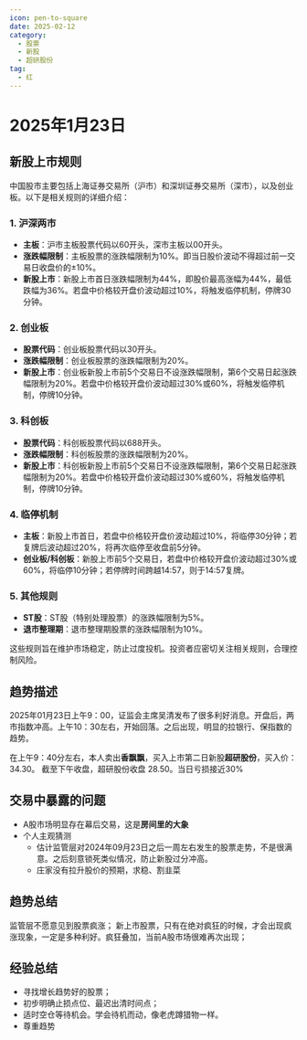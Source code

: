 ```yaml
---
icon: pen-to-square
date: 2025-02-12
category:
  - 股票
  - 新股
  - 超研股份
tag:
  - 红
---
```


# 2025年1月23日

## 新股上市规则

中国股市主要包括上海证券交易所（沪市）和深圳证券交易所（深市），以及创业板。以下是相关规则的详细介绍：

### 1. **沪深两市**
   - **主板**：沪市主板股票代码以60开头，深市主板以00开头。
   - **涨跌幅限制**：主板股票的涨跌幅限制为10%。即当日股价波动不得超过前一交易日收盘价的±10%。
   - **新股上市**：新股上市首日涨跌幅限制为44%，即股价最高涨幅为44%，最低跌幅为36%。若盘中价格较开盘价波动超过10%，将触发临停机制，停牌30分钟。

### 2. **创业板**
   - **股票代码**：创业板股票代码以30开头。
   - **涨跌幅限制**：创业板股票的涨跌幅限制为20%。
   - **新股上市**：创业板新股上市前5个交易日不设涨跌幅限制，第6个交易日起涨跌幅限制为20%。若盘中价格较开盘价波动超过30%或60%，将触发临停机制，停牌10分钟。

### 3. **科创板**
   - **股票代码**：科创板股票代码以688开头。
   - **涨跌幅限制**：科创板股票的涨跌幅限制为20%。
   - **新股上市**：科创板新股上市前5个交易日不设涨跌幅限制，第6个交易日起涨跌幅限制为20%。若盘中价格较开盘价波动超过30%或60%，将触发临停机制，停牌10分钟。

### 4. **临停机制**
   - **主板**：新股上市首日，若盘中价格较开盘价波动超过10%，将临停30分钟；若复牌后波动超过20%，将再次临停至收盘前5分钟。
   - **创业板/科创板**：新股上市前5个交易日，若盘中价格较开盘价波动超过30%或60%，将临停10分钟；若停牌时间跨越14:57，则于14:57复牌。

### 5. **其他规则**
   - **ST股**：ST股（特别处理股票）的涨跌幅限制为5%。
   - **退市整理期**：退市整理期股票的涨跌幅限制为10%。

这些规则旨在维护市场稳定，防止过度投机。投资者应密切关注相关规则，合理控制风险。

## 趋势描述

2025年01月23日上午9：00，证监会主席吴清发布了很多利好消息。开盘后，两市指数冲高。上午10：30左右，开始回落。之后出现，明显的拉银行、保指数的趋势。

在上午9：40分左右，本人卖出**香飘飘**，买入上市第二日新股**超研股份**，买入价：34.30。
截至下午收盘，超研股份收盘 28.50。当日亏损接近30%

## 交易中暴露的问题

- A股市场明显存在幕后交易，这是**房间里的大象**
- 个人主观猜测
  - 估计监管层对2024年09月23日之后一周左右发生的股票走势，不是很满意。之后刻意锁死类似情况，防止新股过分冲高。
  - 庄家没有拉升股价的预期，求稳、割韭菜

## 趋势总结

监管层不愿意见到股票疯涨；
新上市股票，只有在绝对疯狂的时候，才会出现疯涨现象，一定是多种利好。疯狂叠加，当前A股市场很难再次出现；

## 经验总结

- 寻找增长趋势好的股票；
- 初步明确止损点位、最迟出清时间点；
- 适时空仓等待机会。学会待机而动，像老虎蹲猎物一样。
- 尊重趋势